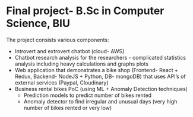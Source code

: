 # Final project- B.Sc in Computer Science, BIU

The project consists various components:
- Introvert and extrovert chatbot (cloud- AWS)
- Chatbot research analysis for the researchers - complicated statistics analysis including heavy calculations and graphs plots
- Web application that demonstrates a bike shop (Frontend- React + Redux, Backend- NodeJS + Python, DB- mongoDB) that uses API’s of external services (Paypal, Cloudinary)
- Business rental bikes PoC (using ML + Anomaly Detection techniques)
    - Prediction models to predict number of bikes rented
    - Anomaly detector to find irregular and unusual days (very high number of bikes rented or very low)
